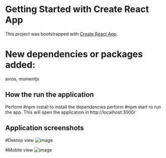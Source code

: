 # Getting Started with Create React App

This project was bootstrapped with [Create React App](https://github.com/facebook/create-react-app).

# New dependencies or packages added: 
axios, momentjs

## How the run the application
Perform #npm install to install the dependencies
perform #npm start ro run the app. This will open the application in http://localhost:3000/

## Application screenshots
#Dektop view
![image](https://user-images.githubusercontent.com/11869506/130888838-67413e2c-1526-467b-819d-7ddace1b6fbd.png)


#Mobile view
![image](https://user-images.githubusercontent.com/11869506/130888905-e067a5c5-9e5c-45a3-b6b3-00506d0b0224.png)

